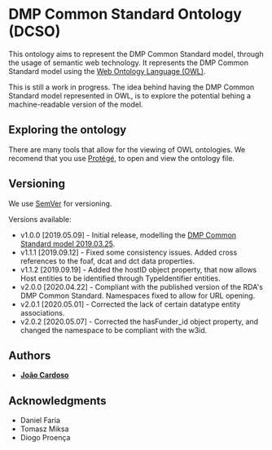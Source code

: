 # DMP Common Standard Ontology (DCSO)

This ontology aims to represent the DMP Common Standard model, through the usage of semantic web technology. It represents the DMP Common Standard model using the [Web Ontology Language (OWL)](https://www.w3.org/OWL/).

This is still a work in progress. The idea behind having the DMP Common Standard model represented in OWL, is to explore the potential behing a machine-readable version of the model.

<!--The following is a diagram of the DCSO: -->

<!--![DCSO Diagram](https://github.com/RDA-DMP-Common/RDA-DMP-Common-Standard/blob/master/ontologies/diagrams/dcso30.png) -->

## Exploring the ontology

There are many tools that allow for the viewing of OWL ontologies. We recomend that you use [Protégé](https://protege.stanford.edu/), to open and view the ontology file.

## Versioning

We use [SemVer](http://semver.org/) for versioning.

Versions available:

* v1.0.0 [2019.05.09] - Initial release, modelling the [DMP Common Standard model 2019.03.25](https://github.com/RDA-DMP-Common/RDA-DMP-Common-Standard/blob/master/docs/diagrams/RDA-DMP-Common-Model-Diagram-190325.pdf).
* v1.1.1 [2019.09.12] - Fixed some consistency issues. Added cross references to the foaf, dcat and dct data properties.
* v1.1.2 [2019.09.19] - Added the hostID object property, that now allows Host entities to be identified through TypeIdentifier entities.
* v2.0.0 [2020.04.22] - Compliant with the published version of the RDA's DMP Common Standard. Namespaces fixed to allow for URL opening.
* v2.0.1 [2020.05.01] - Corrected the lack of certain datatype entity associations.
* v2.0.2 [2020.05.07] - Corrected the hasFunder_id object property, and changed the namespace to be compliant with the w3id.

## Authors

* **[João Cardoso](https://github.com/JoaoMFCardoso)**

## Acknowledgments

* Daniel Faria 
* Tomasz Miksa
* Diogo Proença

